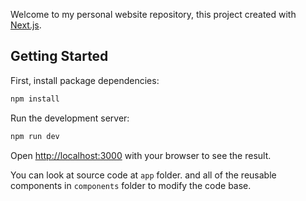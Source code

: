 Welcome to my personal website repository, this project created with [Next.js](https://nextjs.org/).

## Getting Started

First, install package dependencies:

```bash
npm install
```

Run the development server:

```bash
npm run dev
```

Open [http://localhost:3000](http://localhost:3000) with your browser to see the result.

You can look at source code at `app` folder. and all of the reusable components in `components` folder to modify the code base.

